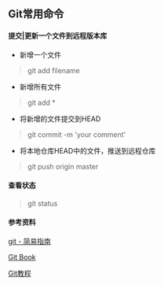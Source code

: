 ## Git常用命令


#### 提交|更新一个文件到远程版本库
* 新增一个文件
> git add filename

* 新增所有文件
> git add *

* 将新增的文件提交到HEAD
> git commit -m 'your comment'

* 将本地仓库HEAD中的文件，推送到远程仓库
> git push origin master


#### 查看状态
> git status

#### 参考资料
[git - 简易指南](http://www.bootcss.com/p/git-guide/)

[Git Book](https://git-scm.com/book/zh/v2)

[Git教程](http://www.liaoxuefeng.com/wiki/0013739516305929606dd18361248578c67b8067c8c017b000)